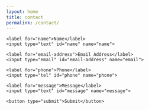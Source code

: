 ```yaml
---
layout: home
title: contact
permalink: /contact/
---
```

<div class="splash-card">
  <form action="https://formkeep.com/f/770005ff69fe"
      accept-charset="UTF-8"
      enctype="multipart/form-data"
      method="POST">
    
    <label for="name">Name</label>
    <input type="text" id="name" name="name">

    <label for="email-address">Email Address</label>
    <input type="email" id="email-address" name="email">

    <label for="phone">Phone</label>
    <input type="tel" id="phone" name="phone">
    
    <label for="message">Message</label>
    <input type="text" id="message" name="message">

    <button type="submit">Submit</button>
  </form>
</div>
